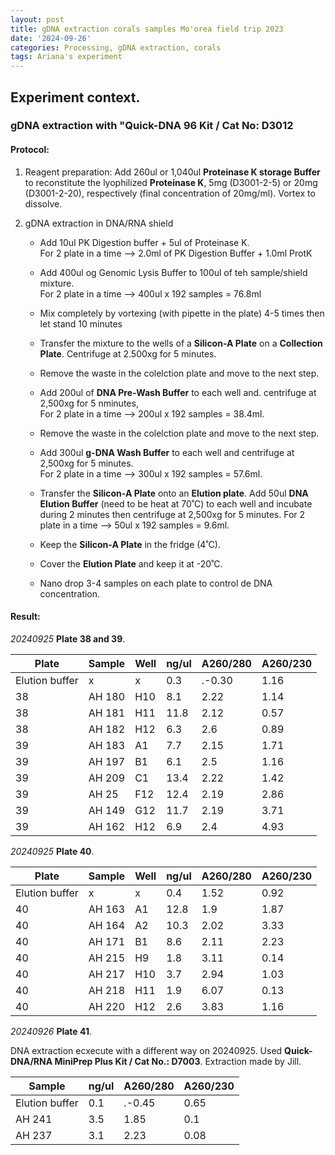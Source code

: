 ```yaml
---
layout: post
title: gDNA extraction corals samples Mo'orea field trip 2023
date: '2024-09-26'
categories: Processing, gDNA extraction, corals
tags: Ariana's experiment
---
```

## Experiment context.  




### gDNA extraction with "Quick-DNA 96 Kit / Cat No: D3012   
#### Protocol:   

1. Reagent preparation:
	Add 260ul or 1,040ul **Proteinase K storage Buffer** to reconstitute the lyophilized **Proteinase K**, 5mg (D3001-2-5) or 20mg (D3001-2-20), respectively (final concentration of 20mg/ml). Vortex to dissolve. 

2. gDNA extraction in DNA/RNA shield

	- Add 10ul PK Digestion buffer + 5ul of Proteinase K.   
		For 2 plate in a time --> 2.0ml of PK Digestion Buffer + 1.0ml ProtK 
		
	- Add 400ul og Genomic Lysis Buffer to 100ul of teh sample/shield mixture.   
		For 2 plate in a time --> 400ul x 192 samples = 76.8ml 
	
	- Mix completely by vortexing (with pipette in the plate) 4-5 times then let stand 10 minutes 

	- Transfer the mixture to the wells of a **Silicon-A Plate** on a **Collection Plate**. Centrifuge at 2.500xg for 5 minutes.   

	- Remove the waste in the colelction plate and move to the next step.  

	- Add 200ul of **DNA Pre-Wash Buffer** to each well and. centrifuge at 2,500xg for 5 nminutes,  
		For 2 plate in a time --> 200ul x 192 samples = 38.4ml.   
		
	- Remove the waste in the colelction plate and move to the next step.   

	- Add 300ul **g-DNA Wash Buffer** to each well and centrifuge at 2,500xg for 5 minutes.  
		For 2 plate in a time --> 300ul x 192 samples = 57.6ml.   
		
	- Transfer the **Silicon-A Plate** onto an **Elution plate**. Add 50ul **DNA Elution Buffer** (need to be heat at 70˚C) to each well and incubate during 2 minutes then centrifuge at 2,500xg for 5 minutes. 
		For 2 plate in a time --> 50ul x 192 samples = 9.6ml.  
		
	- Keep the **Silicon-A Plate** in the fridge (4˚C). 

	- Cover the **Elution Plate** and keep it at -20˚C. 

	- Nano drop 3-4 samples on each plate to control de DNA concentration. 

#### Result: 
*20240925* **Plate 38 and 39**.

| Plate          | Sample | Well | ng/ul  | A260/280 | A260/230 |
|----------------|--------|------|--------|----------|----------|
| Elution buffer | x      | x    | 0.3    | .-0.30 |1.16     |
| 38             | AH 180 | H10  | 8.1    | 2.22     | 1.14     |
| 38             | AH 181 | H11  | 11.8   | 2.12     | 0.57     |
| 38             | AH 182 | H12  | 6.3    | 2.6      | 0.89     |
| 39             | AH 183 | A1   | 7.7    | 2.15     | 1.71     |
| 39             | AH 197 | B1   | 6.1    | 2.5      | 1.16     |
| 39             | AH 209 | C1   | 13.4   | 2.22     | 1.42     |
| 39             | AH 25  | F12  | 12.4   | 2.19     | 2.86     |
| 39             | AH 149 | G12  | 11.7   | 2.19     | 3.71     |
| 39             | AH 162 | H12  | 6.9    | 2.4      | 4.93     |

*20240925* **Plate 40**.

| Plate          | Sample | Well | ng/ul  | A260/280 | A260/230 |
|----------------|--------|------|--------|----------|----------|
| Elution buffer | x      | x    | 0.4    | 1.52     | 0.92     |
| 40             | AH 163 | A1   | 12.8   | 1.9      | 1.87     |
| 40             | AH 164 | A2   | 10.3   | 2.02     | 3.33     |
| 40             | AH 171 | B1   | 8.6    | 2.11     | 2.23     |
| 40             | AH 215 | H9   | 1.8    | 3.11     | 0.14     |
| 40             | AH 217 | H10  | 3.7    | 2.94     | 1.03     |
| 40             | AH 218 | H11  | 1.9    | 6.07     | 0.13     |
| 40             | AH 220 | H12  | 2.6    | 3.83     | 1.16     |

*20240926* **Plate 41**.

DNA extraction ecxecute with a different way on 20240925. Used **Quick-DNA/RNA MiniPrep Plus Kit / Cat No.: D7003**. Extraction made by Jill. 

| Sample         | ng/ul  | A260/280 | A260/230 |
|----------------|--------|----------|----------|
| Elution buffer | 0.1    | .-0.45   | 0.65     |
| AH 241         | 3.5    | 1.85     | 0.1      |
| AH 237         | 3.1    | 2.23     | 0.08     |



